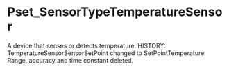 # Pset_SensorTypeTemperatureSensor

A device that senses or detects temperature.<!-- end of definition --> HISTORY: TemperatureSensorSensorSetPoint changed to SetPointTemperature. Range, accuracy and time constant deleted.
